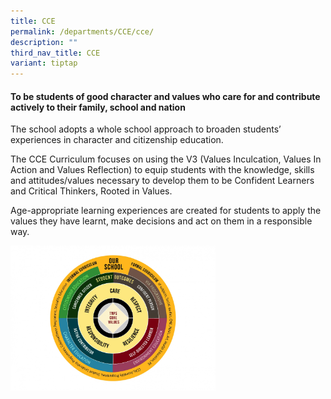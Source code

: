 ```yaml
---
title: CCE
permalink: /departments/CCE/cce/
description: ""
third_nav_title: CCE
variant: tiptap
---
```

<h4>To be students of good character and values who care for and contribute actively to their family, school and nation</h4>
<p>The school adopts a whole school approach to broaden students’ experiences
in character and citizenship education.</p>
<p>The CCE Curriculum focuses on using the V3 (Values Inculcation, Values
In Action and Values Reflection) to equip students with the knowledge,
skills and attitudes/values necessary to develop them to be Confident Learners
and Critical Thinkers, Rooted in Values.</p>
<p>Age-appropriate learning experiences are created for students to apply
the values they have learnt, make decisions and act on them in a responsible
way.</p>
<div class="isomer-image-wrapper">
<img style="width:65%" height="auto" width="100%" src="/images/CCE%20Framework.jpeg">
</div>
<p></p>